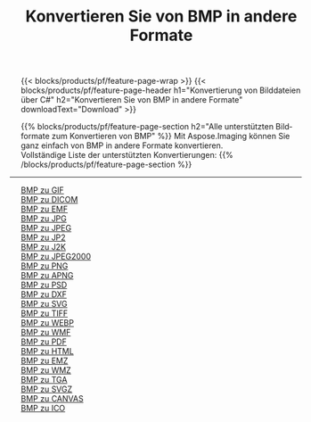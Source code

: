 ﻿---
title: Konvertieren Sie von BMP in andere Formate 
weight: 3920
url: /de/java/conversion/from/bmp 
lang: de
langdirlevel: 2
locales: zh-hans,ja,it,ru,de,es,fr,nl,id,lt,pl,pt,vi,tr,ko,zh-hant,ar,hi,th,sv,cs,uk,he
description: Mit Aspose.Imaging können Sie ganz einfach von BMP in andere Formate konvertieren
---

{{< blocks/products/pf/feature-page-wrap >}}
{{< blocks/products/pf/feature-page-header h1="Konvertierung von Bilddateien über C#" h2="Konvertieren Sie von BMP in andere Formate" downloadText="Download" >}}


{{% blocks/products/pf/feature-page-section  h2="Alle unterstützten Bildformate zum Konvertieren von BMP" %}}
Mit Aspose.Imaging können Sie ganz einfach von BMP in andere Formate konvertieren.
<br/>
Vollständige Liste der unterstützten Konvertierungen:
{{% /blocks/products/pf/feature-page-section %}}
<div class="container-fluid productfamilypage bg-gray">
    <div class="convertypes bg-gray agp-content section">
        <div class="container">
		<hr style="margin-left:-20px;"/>
		<div class="row other-converters">
		    <div class='col-md-2 other-converter remove-lp remove-rp'><a href="/imaging/de/java/conversion/bmp-to-gif" >BMP zu GIF</a></div><div class='col-md-2 other-converter remove-lp remove-rp'><a href="/imaging/de/java/conversion/bmp-to-dicom" >BMP zu DICOM</a></div><div class='col-md-2 other-converter remove-lp remove-rp'><a href="/imaging/de/java/conversion/bmp-to-emf" >BMP zu EMF</a></div><div class='col-md-2 other-converter remove-lp remove-rp'><a href="/imaging/de/java/conversion/bmp-to-jpg" >BMP zu JPG</a></div><div class='col-md-2 other-converter remove-lp remove-rp'><a href="/imaging/de/java/conversion/bmp-to-jpeg" >BMP zu JPEG</a></div><div class='col-md-2 other-converter remove-lp remove-rp'><a href="/imaging/de/java/conversion/bmp-to-jp2" >BMP zu JP2</a></div><div class='col-md-2 other-converter remove-lp remove-rp'><a href="/imaging/de/java/conversion/bmp-to-j2k" >BMP zu J2K</a></div><div class='col-md-2 other-converter remove-lp remove-rp'><a href="/imaging/de/java/conversion/bmp-to-jpeg2000" >BMP zu JPEG2000</a></div><div class='col-md-2 other-converter remove-lp remove-rp'><a href="/imaging/de/java/conversion/bmp-to-png" >BMP zu PNG</a></div><div class='col-md-2 other-converter remove-lp remove-rp'><a href="/imaging/de/java/conversion/bmp-to-apng" >BMP zu APNG</a></div><div class='col-md-2 other-converter remove-lp remove-rp'><a href="/imaging/de/java/conversion/bmp-to-psd" >BMP zu PSD</a></div><div class='col-md-2 other-converter remove-lp remove-rp'><a href="/imaging/de/java/conversion/bmp-to-dxf" >BMP zu DXF</a></div><div class='col-md-2 other-converter remove-lp remove-rp'><a href="/imaging/de/java/conversion/bmp-to-svg" >BMP zu SVG</a></div><div class='col-md-2 other-converter remove-lp remove-rp'><a href="/imaging/de/java/conversion/bmp-to-tiff" >BMP zu TIFF</a></div><div class='col-md-2 other-converter remove-lp remove-rp'><a href="/imaging/de/java/conversion/bmp-to-webp" >BMP zu WEBP</a></div><div class='col-md-2 other-converter remove-lp remove-rp'><a href="/imaging/de/java/conversion/bmp-to-wmf" >BMP zu WMF</a></div><div class='col-md-2 other-converter remove-lp remove-rp'><a href="/imaging/de/java/conversion/bmp-to-pdf" >BMP zu PDF</a></div><div class='col-md-2 other-converter remove-lp remove-rp'><a href="/imaging/de/java/conversion/bmp-to-html" >BMP zu HTML</a></div><div class='col-md-2 other-converter remove-lp remove-rp'><a href="/imaging/de/java/conversion/bmp-to-emz" >BMP zu EMZ</a></div><div class='col-md-2 other-converter remove-lp remove-rp'><a href="/imaging/de/java/conversion/bmp-to-wmz" >BMP zu WMZ</a></div><div class='col-md-2 other-converter remove-lp remove-rp'><a href="/imaging/de/java/conversion/bmp-to-tga" >BMP zu TGA</a></div><div class='col-md-2 other-converter remove-lp remove-rp'><a href="/imaging/de/java/conversion/bmp-to-svgz" >BMP zu SVGZ</a></div><div class='col-md-2 other-converter remove-lp remove-rp'><a href="/imaging/de/java/conversion/bmp-to-canvas" >BMP zu CANVAS</a></div><div class='col-md-2 other-converter remove-lp remove-rp'><a href="/imaging/de/java/conversion/bmp-to-ico" >BMP zu ICO</a></div>
                </div>
        </div>
    </div>
</div>
<br/>

